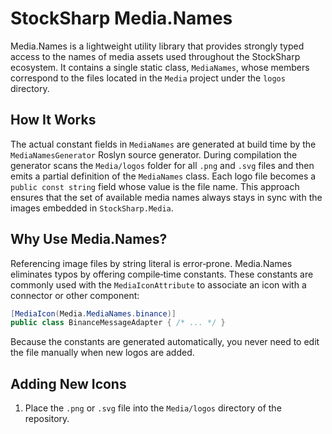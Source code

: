 # StockSharp Media.Names

Media.Names is a lightweight utility library that provides strongly typed access to the names of media assets used throughout the StockSharp ecosystem. It contains a single static class, `MediaNames`, whose members correspond to the files located in the `Media` project under the `logos` directory.

## How It Works

The actual constant fields in `MediaNames` are generated at build time by the `MediaNamesGenerator` Roslyn source generator. During compilation the generator scans the `Media/logos` folder for all `.png` and `.svg` files and then emits a partial definition of the `MediaNames` class. Each logo file becomes a `public const string` field whose value is the file name. This approach ensures that the set of available media names always stays in sync with the images embedded in `StockSharp.Media`.

## Why Use Media.Names?

Referencing image files by string literal is error‑prone. Media.Names eliminates typos by offering compile‑time constants. These constants are commonly used with the `MediaIconAttribute` to associate an icon with a connector or other component:

```csharp
[MediaIcon(Media.MediaNames.binance)]
public class BinanceMessageAdapter { /* ... */ }
```

Because the constants are generated automatically, you never need to edit the file manually when new logos are added.


## Adding New Icons

1. Place the `.png` or `.svg` file into the `Media/logos` directory of the repository.

